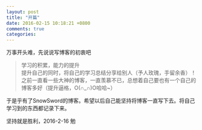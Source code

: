 ```yaml
---
layout: post
title: "开篇"
date: 2016-02-15 10:18:21 +0800
comments: true
categories: 
---
```


万事开头难，先说说写博客的初衷吧<br>
> 学习的积累，能力的提升<br>
提升自己的同时，将自己的学习总结分享给别人（予人玫瑰，手留余香）！<br>
之前一直看一些大神的博客，一直羡慕不已，总想着自己要也有一个自己的博客多好（提升逼格，O(∩_∩)O哈哈~）<br>


于是乎有了SnowSword的博客。希望以后自己能坚持将博客一直写下去。将自己学习到的东西都记录下来。

坚持就是胜利，2016-2-16  勉